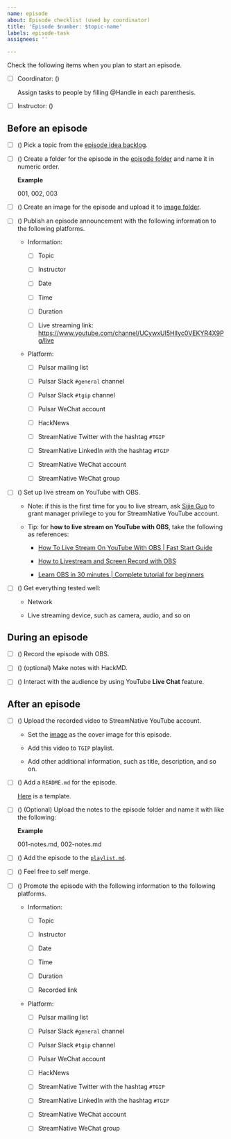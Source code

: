 ```yaml
---
name: episode
about: Episode checklist (used by coordinator)
title: 'Episode $number: $topic-name'
labels: episode-task
assignees: ''

---
```


Check the following items when you plan to start an episode.

- [ ] Coordinator: ()  

    Assign tasks to people by filling @Handle in each parenthesis.

- [ ] Instructor: ()

## Before an episode
 
- [ ] () Pick a topic from the [episode idea backlog](https://github.com/streamnative/tgip/issues?q=is%3Aopen+is%3Aissue+label%3Aepisode-ideal).

- [ ] () Create a folder for the episode in the [episode folder](https://github.com/streamnative/tgip/tree/master/episodes) and name it in numeric order.
  
    **Example**
    
    001, 002, 003

- [ ] () Create an image for the episode and upload it to [image folder](https://github.com/streamnative/tgip/tree/master/image).

- [ ] () Publish an episode announcement with the following information to the following platforms.

  - Information:

    - [ ] Topic

    - [ ] Instructor
  
    - [ ] Date

    - [ ] Time
  
    - [ ] Duration
    
    - [ ] Live streaming link: https://www.youtube.com/channel/UCywxUI5HlIyc0VEKYR4X9Pg/live
  
  - Platform:

    - [ ] Pulsar mailing list

    - [ ] Pulsar Slack `#general` channel
  
    - [ ] Pulsar Slack `#tgip` channel

    - [ ] Pulsar WeChat account

    - [ ] HackNews

    - [ ] StreamNative Twitter with the hashtag `#TGIP`
  
    - [ ] StreamNative LinkedIn with the hashtag `#TGIP`
    
    - [ ] StreamNative WeChat account
  
    - [ ] StreamNative WeChat group

- [ ] () Set up live stream on YouTube with OBS. 
  
    - Note: if this is the first time for you to live stream, ask [Sijie Guo](mailto:sg@streamnative.io) to grant manager privilege to you for StreamNative YouTube account.
  
    - Tip: for **how to live stream on YouTube with OBS**, take the following as references:
      
        - [How To Live Stream On YouTube With OBS | Fast Start Guide](https://www.youtube.com/watch?v=OtJHX7O3p5U) 
  
        - [How to Livestream and Screen Record with OBS](https://www.youtube.com/watch?v=2wFKxMCFUi8&t=312s)
  
        - [Learn OBS in 30 minutes | Complete tutorial for beginners](https://www.youtube.com/watch?v=r7teWxV5BCE)

- [ ] () Get everything tested well:
    
    - Network
    
    - Live streaming device, such as camera, audio, and so on

## During an episode

- [ ] () Record the episode with OBS.
  
- [ ] () (optional) Make notes with HackMD.

- [ ] () Interact with the audience by using YouTube **Live Chat** feature. 

## After an episode

- [ ] () Upload the recorded video to StreamNative YouTube account.
  
  - Set the [image](https://github.com/streamnative/tgip/tree/master/image) as the cover image for this episode.
  
  - Add this video to `TGIP` playlist.
  
  - Add other additional information, such as title, description, and so on.

- [ ] () Add a `README.md` for the episode. 
  
    [Here](https://github.com/streamnative/tgip/blob/master/episodes/episode_template.md) is a template.

- [ ] () (Optional) Upload the notes to the episode folder and name it with like the following:
  
  **Example**

  001-notes.md, 002-notes.md

- [ ] () Add the episode to the [`playlist.md`](https://github.com/streamnative/tgip/blob/master/playlist.md).

- [ ] () Feel free to self merge.

- [ ] () Promote the episode with the following information to the following platforms.

  - Information:

    - [ ] Topic

    - [ ] Instructor
  
    - [ ] Date

    - [ ] Time
  
    - [ ] Duration
    
    - [ ] Recorded link
  
  - Platform:

    - [ ] Pulsar mailing list

    - [ ] Pulsar Slack `#general` channel
  
    - [ ] Pulsar Slack `#tgip` channel

    - [ ] Pulsar WeChat account

    - [ ] HackNews

    - [ ] StreamNative Twitter with the hashtag `#TGIP`
  
    - [ ] StreamNative LinkedIn with the hashtag `#TGIP`
    
    - [ ] StreamNative WeChat account
  
    - [ ] StreamNative WeChat group

